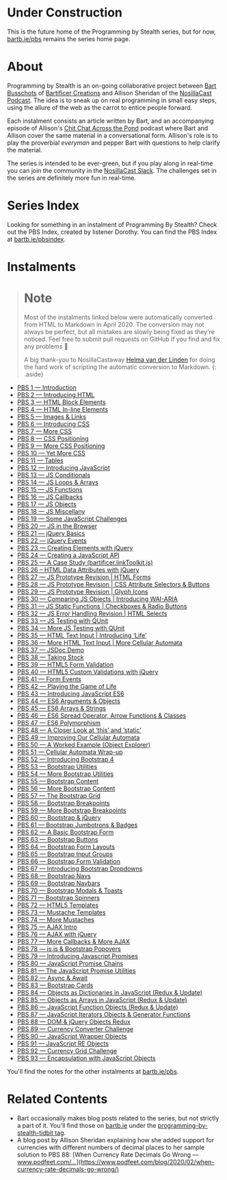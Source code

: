 # Under Construction

This is the future home of the Programming by Stealth series, but for now, [bartb.ie/pbs](https://bartb.ie/pbs) remains the series home page.

# About

Programming by Stealth is an on-going collaborative project between [Bart Busschots](https://bartb.ie/) of [Bartificer Creations](https://bartificer.net/) and Allison Sheridan of the [NosillaCast Podcast](https://podfeet.com). The idea is to sneak up on real programming in small easy steps, using the allure of the web as the carrot to entice people forward.

Each instalment consists an article written by Bart, and an accompanying episode of Allison's [Chit Chat Across the Pond](https://www.podfeet.com/blog/category/ccatp/) podcast where Bart and Allison cover the same material in a conversational form. Allison's role is to play the proverbial _everyman_ and pepper Bart with questions to help clarify the material.

The series is intended to be ever-green, but if you play along in real-time you can join the community in the [NosillaCast Slack](https://podfeet.com/slack). The challenges set in the series are definitely more fun in real-time.

# Series Index

Looking for something in an instalment of Programming By Stealth? Check out the PBS Index, created by listener Dorothy. You can find the PBS Index at [bartb.ie/pbsindex](https://bartb.ie/pbsindex).

# Instalments

> # Note
> Most of the instalments linked below were automatically converted from HTML to Markdown in April 2020. The conversion may not always be perfect, but all mistakes are slowly being fixed as they're noticed. Feel free to submit pull requests on GitHub if you find and fix any problems 🙂
>
> A big thank-you to NosillaCastaway [Helma van der Linden](https://github.com/hepabolu) for doing the hard work of scripting the automatic conversion to Markdown.
{: .aside}

* [PBS 1 — Introduction](./pbs1)
* [PBS 2 — Introducing HTML](./pbs2)
* [PBS 3 — HTML Block Elements](./pbs3)
* [PBS 4 — HTML In-line Elements](./pbs4)
* [PBS 5 — Images & Links](./pbs5)
* [PBS 6 — Introducing CSS](./pbs6)
* [PBS 7 — More CSS](./pbs7)
* [PBS 8 — CSS Positioning](./pbs8)
* [PBS 9 — More CSS Positioning](./pbs9)
* [PBS 10 — Yet More CSS](./pbs10)
* [PBS 11 — Tables](./pbs11)
* [PBS 12 — Introducing JavaScript](./pbs12)
* [PBS 13 — JS Conditionals](./pbs13)
* [PBS 14 — JS Loops & Arrays](./pbs14)
* [PBS 15 — JS Functions](./pbs15)
* [PBS 16 — JS Callbacks](./pbs16)
* [PBS 17 — JS Objects](./pbs17)
* [PBS 18 — JS Miscellany](./pbs18)
* [PBS 19 — Some JavaScript Challenges](./pbs19)
* [PBS 20 — JS in the Browser](./pbs20)
* [PBS 21 — jQuery Basics](./pbs21)
* [PBS 22 — jQuery Events](./pbs22)
* [PBS 23 — Creating Elements with jQuery](./pbs23)
* [PBS 24 — Creating a JavaScript API](./pbs24)
* [PBS 25 — A Case Study (bartificer.linkToolkit.js)](./pbs25)
* [PBS 26 – HTML Data Attributes with jQuery](./pbs26)
* [PBS 27 — JS Prototype Revision \| HTML Forms](./pbs27)
* [PBS 28 — JS Prototype Revision \| CSS Attribute Selectors & Buttons](./pbs28)
* [PBS 29 — JS Prototype Revision \| Glyph Icons](./pbs29)
* [PBS 30 — Comparing JS Objects \| Introducing WAI-ARIA](./pbs30)
* [PBS 31 — JS Static Functions \| Checkboxes & Radio Buttons](./pbs31)
* [PBS 32 — JS Error Handling Revision \| HTML Selects](./pbs32)
* [PBS 33 — JS Testing with QUnit](./pbs33)
* [PBS 34 — More JS Testing with QUnit](./pbs34)
* [PBS 35 — HTML Text Input \| Introducing ‘Life’](./pbs35)
* [PBS 36 — More HTML Text Input \| More Cellular Automata](./pbs36)
* [PBS 37 — JSDoc Demo](./pbs37)
* [PBS 38 — Taking Stock](./pbs38)
* [PBS 39 — HTML5 Form Validation](./pbs39)
* [PBS 40 — HTML5 Custom Validations with jQuery](./pbs40)
* [PBS 41 — Form Events](./pbs41)
* [PBS 42 — Playing the Game of Life](./pbs42)
* [PBS 43 — Introducing JavaScript ES6](./pbs43)
* [PBS 44 — ES6 Arguments & Objects](./pbs44)
* [PBS 45 — ES6 Arrays & Strings](./pbs45)
* [PBS 46 — ES6 Spread Operator, Arrow Functions & Classes](./pbs46)
* [PBS 47 — ES6 Polymorphism](./pbs47)
* [PBS 48 — A Closer Look at ‘this’ and ‘static’](./pbs48)
* [PBS 49 — Improving Our Cellular Automata](./pbs49)
* [PBS 50 — A Worked Example (Object Explorer)](./pbs50)
* [PBS 51 — Cellular Automata Wrap-up](./pbs51)
* [PBS 52 — Introducing Bootstrap 4](./pbs52)
* [PBS 53 — Bootstrap Utilities](./pbs53)
* [PBS 54 — More Bootstrap Utilities](./pbs54)
* [PBS 55 — Bootstrap Content](./pbs55)
* [PBS 56 — More Bootstrap Content](./pbs56)
* [PBS 57 — The Bootstrap Grid](./pbs57)
* [PBS 58 — Bootstrap Breakpoints](./pbs58)
* [PBS 59 — More Bootstrap Breakpoints](./pbs59)
* [PBS 60 — Bootstrap & jQuery](./pbs60)
* [PBS 61 — Bootstrap Jumbotrons & Badges](./pbs61)
* [PBS 62 — A Basic Bootstrap Form](./pbs62)
* [PBS 63 — Bootstrap Buttons](./pbs63)
* [PBS 64 — Bootstrap Form Layouts](./pbs64)
* [PBS 65 — Bootstrap Input Groups](./pbs65)
* [PBS 66 — Bootstrap Form Validation](./pbs66)
* [PBS 67 — Introducing Bootstrap Dropdowns](./pbs67)
* [PBS 68 — Bootstrap Navs](./pbs68)
* [PBS 69 — Bootstrap Navbars](./pbs69)
* [PBS 70 — Bootstrap Modals & Toasts](./pbs70)
* [PBS 71 — Bootstrap Spinners](./pbs71)
* [PBS 72 — HTML5 Templates](./pbs72)
* [PBS 73 — Mustache Templates](./pbs73)
* [PBS 74 — More Mustaches](./pbs74)
* [PBS 75 — AJAX Intro](./pbs75)
* [PBS 76 — AJAX with jQuery](./pbs76)
* [PBS 77 — More Callbacks & More AJAX](./pbs77)
* [PBS 78 — is.js & Bootstrap Popovers](./pbs78)
* [PBS 79 — Introducing Javascript Promises](./pbs79)
* [PBS 80 — JavaScript Promise Chains](./pbs80)
* [PBS 81 — The JavaScript Promise Utilities](./pbs81)
* [PBS 82 — Async & Await](./pbs82)
* [PBS 83 — Bootstrap Cards](./pbs83)
* [PBS 84 — Objects as Dictionaries in JavaScript (Redux & Update)](./pbs84)
* [PBS 85 — Objects as Arrays in JavaScript (Redux & Update)](./pbs85)
* [PBS 86 — JavaScript Function Objects (Redux & Update)](./pbs86)
* [PBS 87 — JavaScript Iterators Objects & Generator Functions](./pbs87)
* [PBS 88 — DOM & jQuery Objects Redux](./pbs88)
* [PBS 89 — Currency Converter Challenge](./pbs89)
* [PBS 90 — JavaScript Wrapper Objects](./pbs90)
* [PBS 91 — JavaScript RE Objects](./pbs91)
* [PBS 92 — Currency Grid Challenge](./pbs92)
* [PBS 93 — Encapsulation with JavaScript Objects](./pbs93)

You'll find the notes for the other instalments at [bartb.ie/pbs](https://bartb.ie/pbs).

# Related Contents

- Bart occasionally makes blog posts related to the series, but not strictly a part of it. You'll find those on [bartb.ie](https://www.bartb.ie) under the [programming-by-stealth-tidbit tag](https://www.bartbusschots.ie/s/tag/programming-by-stealth-tidbit/).
- A blog post by Allison Sheridan explaining how she added support for currencies with different numbers of decimal places to her sample solution to PBS 88: [When Currency Rate Decimals Go Wrong — www.podfeet.com/…](https://www.podfeet.com/blog/2020/02/when-currency-rate-decimals-go-wrong/)
